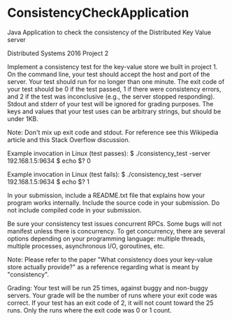# ConsistencyCheckApplication
Java Application to check the consistency of the Distributed Key Value server

Distributed Systems 2016 Project 2



Implement a consistency test for the key-value store we built in project 1. On the command line, your test should accept the host and port of the server. Your test should run for no longer than one minute. The exit code of your test should be 0 if the test passed, 1 if there were consistency errors, and 2 if the test was inconclusive (e.g., the server stopped responding). Stdout and stderr of your test will be ignored for grading purposes. The keys and values that your test uses can be arbitrary strings, but should be under 1KB.


Note: Don't mix up exit code and stdout. For reference see this Wikipedia article and this Stack Overflow discussion.


Example invocation in Linux (test passes):
$ ./consistency_test -server 192.168.1.5:9634
$ echo $?
0


Example invocation in Linux (test fails):
$ ./consistency_test -server 192.168.1.5:9634
$ echo $?
1




In your submission, include a README.txt file that explains how your program works internally. Include the source code in your submission. Do not include compiled code in your submission.


Be sure your consistency test issues concurrent RPCs. Some bugs will not manifest unless there is concurrency. To get concurrency, there are several options depending on your programming language: multiple threads, multiple processes, asynchronous I/O, goroutines, etc.


Note: Please refer to the paper "What consistency does your key-value store actually provide?" as a reference regarding what is meant by "consistency".


Grading: Your test will be run 25 times, against buggy and non-buggy servers. Your grade will be the number of runs where your exit code was correct. If your test has an exit code of 2, it will not count toward the 25 runs. Only the runs where the exit code was 0 or 1 count.
